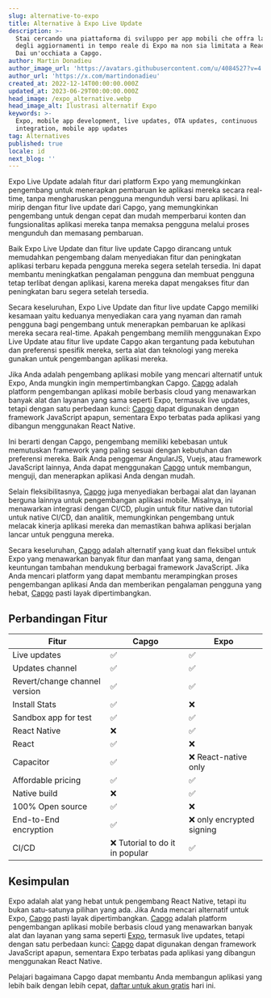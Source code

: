 ```yaml
---
slug: alternative-to-expo
title: Alternative à Expo Live Update
description: >-
  Stai cercando una piattaforma di sviluppo per app mobili che offra la comodità
  degli aggiornamenti in tempo reale di Expo ma non sia limitata a React Native?
  Dai un'occhiata a Capgo.
author: Martin Donadieu
author_image_url: 'https://avatars.githubusercontent.com/u/4084527?v=4'
author_url: 'https://x.com/martindonadieu'
created_at: 2022-12-14T00:00:00.000Z
updated_at: 2023-06-29T00:00:00.000Z
head_image: /expo_alternative.webp
head_image_alt: Ilustrasi alternatif Expo
keywords: >-
  Expo, mobile app development, live updates, OTA updates, continuous
  integration, mobile app updates
tag: Alternatives
published: true
locale: id
next_blog: ''
---
```


Expo Live Update adalah fitur dari platform Expo yang memungkinkan pengembang untuk menerapkan pembaruan ke aplikasi mereka secara real-time, tanpa mengharuskan pengguna mengunduh versi baru aplikasi. Ini mirip dengan fitur live update dari Capgo, yang memungkinkan pengembang untuk dengan cepat dan mudah memperbarui konten dan fungsionalitas aplikasi mereka tanpa memaksa pengguna melalui proses mengunduh dan memasang pembaruan.

Baik Expo Live Update dan fitur live update Capgo dirancang untuk memudahkan pengembang dalam menyediakan fitur dan peningkatan aplikasi terbaru kepada pengguna mereka segera setelah tersedia. Ini dapat membantu meningkatkan pengalaman pengguna dan membuat pengguna tetap terlibat dengan aplikasi, karena mereka dapat mengakses fitur dan peningkatan baru segera setelah tersedia.

Secara keseluruhan, Expo Live Update dan fitur live update Capgo memiliki kesamaan yaitu keduanya menyediakan cara yang nyaman dan ramah pengguna bagi pengembang untuk menerapkan pembaruan ke aplikasi mereka secara real-time. Apakah pengembang memilih menggunakan Expo Live Update atau fitur live update Capgo akan tergantung pada kebutuhan dan preferensi spesifik mereka, serta alat dan teknologi yang mereka gunakan untuk pengembangan aplikasi mereka.

Jika Anda adalah pengembang aplikasi mobile yang mencari alternatif untuk Expo, Anda mungkin ingin mempertimbangkan Capgo. [Capgo](/register/) adalah platform pengembangan aplikasi mobile berbasis cloud yang menawarkan banyak alat dan layanan yang sama seperti Expo, termasuk live updates, tetapi dengan satu perbedaan kunci: [Capgo](/register/) dapat digunakan dengan framework JavaScript apapun, sementara Expo terbatas pada aplikasi yang dibangun menggunakan React Native.

Ini berarti dengan Capgo, pengembang memiliki kebebasan untuk memutuskan framework yang paling sesuai dengan kebutuhan dan preferensi mereka. Baik Anda penggemar AngularJS, Vuejs, atau framework JavaScript lainnya, Anda dapat menggunakan [Capgo](/register/) untuk membangun, menguji, dan menerapkan aplikasi Anda dengan mudah.

Selain fleksibilitasnya, [Capgo](/register/) juga menyediakan berbagai alat dan layanan berguna lainnya untuk pengembangan aplikasi mobile. Misalnya, ini menawarkan integrasi dengan CI/CD, plugin untuk fitur native dan tutorial untuk native CI/CD, dan analitik, memungkinkan pengembang untuk melacak kinerja aplikasi mereka dan memastikan bahwa aplikasi berjalan lancar untuk pengguna mereka.

Secara keseluruhan, [Capgo](/register/) adalah alternatif yang kuat dan fleksibel untuk Expo yang menawarkan banyak fitur dan manfaat yang sama, dengan keuntungan tambahan mendukung berbagai framework JavaScript. Jika Anda mencari platform yang dapat membantu merampingkan proses pengembangan aplikasi Anda dan memberikan pengalaman pengguna yang hebat, [Capgo](/register/) pasti layak dipertimbangkan.

## Perbandingan Fitur

| Fitur | Capgo | Expo |
| --- | --- | --- |
| Live updates | ✅ | ✅ |
| Updates channel | ✅ | ✅ |
| Revert/change channel version | ✅ | ✅ |
| Install Stats | ✅ | ❌ |
| Sandbox app for test | ✅ | ✅ |
| React Native | ❌ | ✅ |
| React | ✅ | ❌ |
| Capacitor | ✅ | ❌ React-native only |
| Affordable pricing | ✅ | ✅ |
| Native build | ❌ | ✅ |
| 100% Open source | ✅ | ❌ |
| End-to-End encryption | ✅ | ❌ only encrypted signing |
| CI/CD | ❌ Tutorial to do it in popular  | ✅ |

## Kesimpulan

Expo adalah alat yang hebat untuk pengembang React Native, tetapi itu bukan satu-satunya pilihan yang ada. Jika Anda mencari alternatif untuk Expo, [Capgo](/register/) pasti layak dipertimbangkan. [Capgo](/register/) adalah platform pengembangan aplikasi mobile berbasis cloud yang menawarkan banyak alat dan layanan yang sama seperti [Expo](https://expodev/), termasuk live updates, tetapi dengan satu perbedaan kunci: [Capgo](/register/) dapat digunakan dengan framework JavaScript apapun, sementara Expo terbatas pada aplikasi yang dibangun menggunakan React Native.

Pelajari bagaimana Capgo dapat membantu Anda membangun aplikasi yang lebih baik dengan lebih cepat, [daftar untuk akun gratis](/register/) hari ini.
